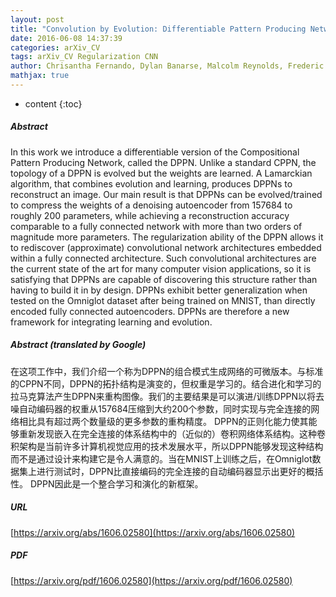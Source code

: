 ```yaml
---
layout: post
title: "Convolution by Evolution: Differentiable Pattern Producing Networks"
date: 2016-06-08 14:37:39
categories: arXiv_CV
tags: arXiv_CV Regularization CNN
author: Chrisantha Fernando, Dylan Banarse, Malcolm Reynolds, Frederic Besse, David Pfau, Max Jaderberg, Marc Lanctot, Daan Wierstra
mathjax: true
---
```


* content
{:toc}

##### Abstract
In this work we introduce a differentiable version of the Compositional Pattern Producing Network, called the DPPN. Unlike a standard CPPN, the topology of a DPPN is evolved but the weights are learned. A Lamarckian algorithm, that combines evolution and learning, produces DPPNs to reconstruct an image. Our main result is that DPPNs can be evolved/trained to compress the weights of a denoising autoencoder from 157684 to roughly 200 parameters, while achieving a reconstruction accuracy comparable to a fully connected network with more than two orders of magnitude more parameters. The regularization ability of the DPPN allows it to rediscover (approximate) convolutional network architectures embedded within a fully connected architecture. Such convolutional architectures are the current state of the art for many computer vision applications, so it is satisfying that DPPNs are capable of discovering this structure rather than having to build it in by design. DPPNs exhibit better generalization when tested on the Omniglot dataset after being trained on MNIST, than directly encoded fully connected autoencoders. DPPNs are therefore a new framework for integrating learning and evolution.

##### Abstract (translated by Google)
在这项工作中，我们介绍一个称为DPPN的组合模式生成网络的可微版本。与标准的CPPN不同，DPPN的拓扑结构是演变的，但权重是学习的。结合进化和学习的拉马克算法产生DPPN来重构图像。我们的主要结果是可以演进/训练DPPN以将去噪自动编码器的权重从157684压缩到大约200个参数，同时实现与完全连接的网络相比具有超过两个数量级的更多参数的重构精度。 DPPN的正则化能力使其能够重新发现嵌入在完全连接的体系结构中的（近似的）卷积网络体系结构。这种卷积架构是当前许多计算机视觉应用的技术发展水平，所以DPPN能够发现这种结构而不是通过设计来构建它是令人满意的。当在MNIST上训练之后，在Omniglot数据集上进行测试时，DPPN比直接编码的完全连接的自动编码器显示出更好的概括性。 DPPN因此是一个整合学习和演化的新框架。

##### URL
[https://arxiv.org/abs/1606.02580](https://arxiv.org/abs/1606.02580)

##### PDF
[https://arxiv.org/pdf/1606.02580](https://arxiv.org/pdf/1606.02580)

